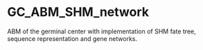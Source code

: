 # GC_ABM_SHM_network
ABM of the germinal center with implementation of SHM fate tree, sequence representation and gene networks.
